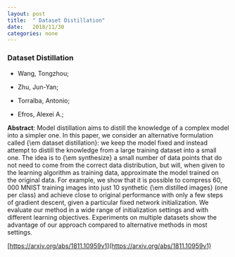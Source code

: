 ```yaml
---
layout: post
title:  " Dataset Distillation"
date:   2018/11/30
categories: none
---
```




### Dataset Distillation



* Wang, Tongzhou; 

* Zhu, Jun-Yan; 

* Torralba, Antonio; 

* Efros, Alexei A.; 





**Abstract**:  Model distillation aims to distill the knowledge of a complex model into a simpler one. In this paper, we consider an alternative formulation called {\em dataset distillation}: we keep the model fixed and instead attempt to distill the knowledge from a large training dataset into a small one. The idea is to {\em synthesize} a small number of data points that do not need to come from the correct data distribution, but will, when given to the learning algorithm as training data, approximate the model trained on the original data. For example, we show that it is possible to compress $60,000$ MNIST training images into just $10$ synthetic {\em distilled images} (one per class) and achieve close to original performance with only a few steps of gradient descent, given a particular fixed network initialization. We evaluate our method in a wide range of initialization settings and with different learning objectives. Experiments on multiple datasets show the advantage of our approach compared to alternative methods in most settings. 



 [https://arxiv.org/abs/1811.10959v1](https://arxiv.org/abs/1811.10959v1) 

